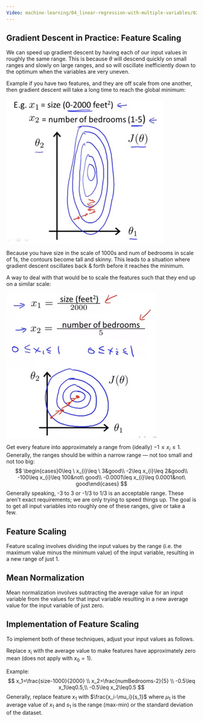 ```yaml
---
Video: machine-learning/04_linear-regression-with-multiple-variables/02_multivariate-linear-regression/05_gradient-descent-in-practice-i-feature-scaling.mp4
---
```


## Gradient Descent in Practice: Feature Scaling

We can speed up gradient descent by having each of our input values in roughly the same range. This is because $\theta$ will descend quickly on small ranges and slowly on large ranges, and so will oscillate inefficiently down to the optimum when the variables are very uneven.

Example if you have two features, and they are off scale from one another, then gradient descent will take a long time to reach the global minimum:

<img src="03-gradient-descent-feature-scaling.assets/image-20210303062155541.png" alt="image-20210303062155541" style="zoom:50%;" />

Because you have size in the scale of 1000s and num of bedrooms in scale of 1s, the contours become tall and skinny.  This leads to a situation where gradient descent oscillates back & forth before it reaches the minimum.

A way to deal with that would be to scale the features such that they end up on a similar scale:

<img src="03-gradient-descent-feature-scaling.assets/image-20210303062455204.png" alt="image-20210303062455204" style="zoom:50%;" />

Get every feature into approximately a range from (ideally) $-1 \leq x_i \leq 1$.  Generally, the ranges should be within a narrow range — not too small and not too big:
$$
\begin{cases}0\leq \  x_{i}\leq \  3&good\\ -2\leq x_{i}\leq 2&good\\ -100\leq x_{i}\leq 100&not\  good\\ -0.0001\leq x_{i}\leq 0.0001&not\  good\end{cases} 
$$
Generally speaking, -3 to 3 or -1/3 to 1/3 is an acceptable range. These aren't exact requirements; we are only trying to speed things up. The goal is to get all input variables into roughly one of these ranges, give or take a few.

## Feature Scaling

Feature scaling involves dividing the input values by the range (i.e. the maximum value minus the minimum value) of the input variable, resulting in a new range of just 1.

## Mean Normalization

Mean normalization involves subtracting the average value for an input variable from the values for that input variable resulting in a new average value for the input variable of just zero.

## Implementation of Feature Scaling

To implement both of these techniques, adjust your input values as follows.

Replace $x_i$ with the average value to make features have approximately zero mean (does not apply with $x_0=1$).

Example:
$$
x_1=\frac{size-1000}{2000} \\
x_2=\frac{numBedrooms-2}{5}
\\
-0.5\leq x_1\leq0.5,\\
-0.5\leq x_2\leq0.5
$$
Generally, replace feature $x_1$ with $\frac{x_i-\mu_i}{s_1}$ where $\mu_1$ is the average value of $x_1$ and $s_1$ is the range (max-min) or the standard deviation of the dataset.
